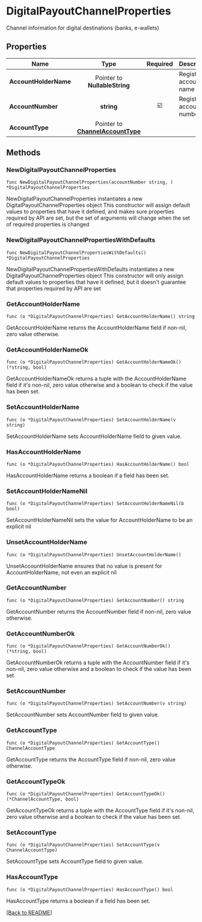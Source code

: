 # DigitalPayoutChannelProperties
Channel information for digital destinations (banks, e-wallets)

## Properties
| Name | Type | Required | Description | Examples |
|------------|:-------------:|:-------------:|-------------|:-------------:|
| **AccountHolderName** | Pointer to **NullableString** |  | Registered account name |  |
| **AccountNumber** | **string** | ☑️ | Registered account number |  |
| **AccountType** | Pointer to [**ChannelAccountType**](ChannelAccountType.md) |  |  |  |

## Methods

### NewDigitalPayoutChannelProperties

`func NewDigitalPayoutChannelProperties(accountNumber string, ) *DigitalPayoutChannelProperties`

NewDigitalPayoutChannelProperties instantiates a new DigitalPayoutChannelProperties object
This constructor will assign default values to properties that have it defined,
and makes sure properties required by API are set, but the set of arguments
will change when the set of required properties is changed

### NewDigitalPayoutChannelPropertiesWithDefaults

`func NewDigitalPayoutChannelPropertiesWithDefaults() *DigitalPayoutChannelProperties`

NewDigitalPayoutChannelPropertiesWithDefaults instantiates a new DigitalPayoutChannelProperties object
This constructor will only assign default values to properties that have it defined,
but it doesn't guarantee that properties required by API are set

### GetAccountHolderName

`func (o *DigitalPayoutChannelProperties) GetAccountHolderName() string`

GetAccountHolderName returns the AccountHolderName field if non-nil, zero value otherwise.

### GetAccountHolderNameOk

`func (o *DigitalPayoutChannelProperties) GetAccountHolderNameOk() (*string, bool)`

GetAccountHolderNameOk returns a tuple with the AccountHolderName field if it's non-nil, zero value otherwise
and a boolean to check if the value has been set.

### SetAccountHolderName

`func (o *DigitalPayoutChannelProperties) SetAccountHolderName(v string)`

SetAccountHolderName sets AccountHolderName field to given value.

### HasAccountHolderName

`func (o *DigitalPayoutChannelProperties) HasAccountHolderName() bool`

HasAccountHolderName returns a boolean if a field has been set.

### SetAccountHolderNameNil

`func (o *DigitalPayoutChannelProperties) SetAccountHolderNameNil(b bool)`

 SetAccountHolderNameNil sets the value for AccountHolderName to be an explicit nil

### UnsetAccountHolderName
`func (o *DigitalPayoutChannelProperties) UnsetAccountHolderName()`

UnsetAccountHolderName ensures that no value is present for AccountHolderName, not even an explicit nil
### GetAccountNumber

`func (o *DigitalPayoutChannelProperties) GetAccountNumber() string`

GetAccountNumber returns the AccountNumber field if non-nil, zero value otherwise.

### GetAccountNumberOk

`func (o *DigitalPayoutChannelProperties) GetAccountNumberOk() (*string, bool)`

GetAccountNumberOk returns a tuple with the AccountNumber field if it's non-nil, zero value otherwise
and a boolean to check if the value has been set.

### SetAccountNumber

`func (o *DigitalPayoutChannelProperties) SetAccountNumber(v string)`

SetAccountNumber sets AccountNumber field to given value.


### GetAccountType

`func (o *DigitalPayoutChannelProperties) GetAccountType() ChannelAccountType`

GetAccountType returns the AccountType field if non-nil, zero value otherwise.

### GetAccountTypeOk

`func (o *DigitalPayoutChannelProperties) GetAccountTypeOk() (*ChannelAccountType, bool)`

GetAccountTypeOk returns a tuple with the AccountType field if it's non-nil, zero value otherwise
and a boolean to check if the value has been set.

### SetAccountType

`func (o *DigitalPayoutChannelProperties) SetAccountType(v ChannelAccountType)`

SetAccountType sets AccountType field to given value.

### HasAccountType

`func (o *DigitalPayoutChannelProperties) HasAccountType() bool`

HasAccountType returns a boolean if a field has been set.


[[Back to README]](../../README.md)


